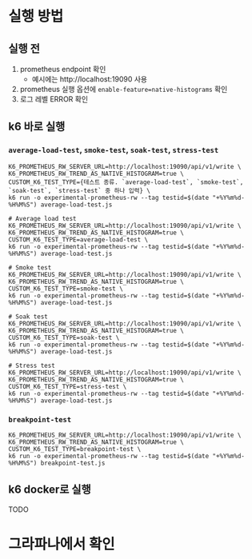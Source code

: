 # 실행 방법

## 실행 전
1. prometheus endpoint 확인
    - 예시에는 http://localhost:19090 사용
2. prometheus 실행 옵션에 `enable-feature=native-histograms` 확인
3. 로그 레벨 ERROR 확인

## k6 바로 실행
### `average-load-test`, `smoke-test`, `soak-test`, `stress-test`
```shell
K6_PROMETHEUS_RW_SERVER_URL=http://localhost:19090/api/v1/write \
K6_PROMETHEUS_RW_TREND_AS_NATIVE_HISTOGRAM=true \
CUSTOM_K6_TEST_TYPE={테스트 종류. `average-load-test`, `smoke-test`, `soak-test`, `stress-test` 중 하나 입력} \
k6 run -o experimental-prometheus-rw --tag testid=$(date "+%Y%m%d-%H%M%S") average-load-test.js

# Average load test
K6_PROMETHEUS_RW_SERVER_URL=http://localhost:19090/api/v1/write \
K6_PROMETHEUS_RW_TREND_AS_NATIVE_HISTOGRAM=true \
CUSTOM_K6_TEST_TYPE=average-load-test \
k6 run -o experimental-prometheus-rw --tag testid=$(date "+%Y%m%d-%H%M%S") average-load-test.js

# Smoke test
K6_PROMETHEUS_RW_SERVER_URL=http://localhost:19090/api/v1/write \
K6_PROMETHEUS_RW_TREND_AS_NATIVE_HISTOGRAM=true \
CUSTOM_K6_TEST_TYPE=smoke-test \
k6 run -o experimental-prometheus-rw --tag testid=$(date "+%Y%m%d-%H%M%S") average-load-test.js

# Soak test
K6_PROMETHEUS_RW_SERVER_URL=http://localhost:19090/api/v1/write \
K6_PROMETHEUS_RW_TREND_AS_NATIVE_HISTOGRAM=true \
CUSTOM_K6_TEST_TYPE=soak-test \
k6 run -o experimental-prometheus-rw --tag testid=$(date "+%Y%m%d-%H%M%S") average-load-test.js

# Stress test
K6_PROMETHEUS_RW_SERVER_URL=http://localhost:19090/api/v1/write \
K6_PROMETHEUS_RW_TREND_AS_NATIVE_HISTOGRAM=true \
CUSTOM_K6_TEST_TYPE=stress-test \
k6 run -o experimental-prometheus-rw --tag testid=$(date "+%Y%m%d-%H%M%S") average-load-test.js
```

### `breakpoint-test`
```shell
K6_PROMETHEUS_RW_SERVER_URL=http://localhost:19090/api/v1/write \
K6_PROMETHEUS_RW_TREND_AS_NATIVE_HISTOGRAM=true \
CUSTOM_K6_TEST_TYPE=breakpoint-test \
k6 run -o experimental-prometheus-rw --tag testid=$(date "+%Y%m%d-%H%M%S") breakpoint-test.js
```

## k6 docker로 실행
TODO



# 그라파나에서 확인
